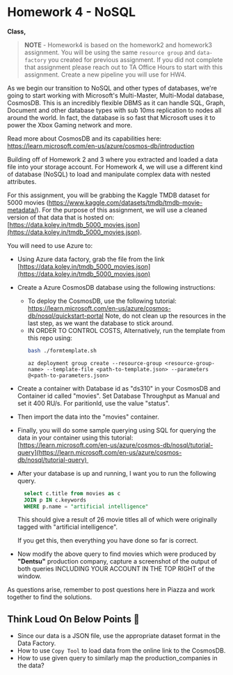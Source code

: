 # Homework 4 - NoSQL

**Class,**

> **NOTE** - Homework4 is based on the homework2 and homework3 assignment. You will be using the same `resource group` and `data-factory` you created for previous assignment. If you did not complete that assignment please reach out to TA Office Hours to start with this assignment. Create a new pipeline you will use for HW4.

As we begin our transition to NoSQL and other types of databases, we're going to start working with Microsoft's Multi-Master, Multi-Modal database, CosmosDB. This is an incredibly flexible DBMS as it can handle SQL, Graph, Document and other database types with sub 10ms replication to nodes all around the world. In fact, the database is so fast that Microsoft uses it to power the Xbox Gaming network and more. 

Read more about CosmosDB and its capabilities here: https://learn.microsoft.com/en-us/azure/cosmos-db/introduction

Building off of Homework 2 and 3 where you extracted and loaded a data file into your storage account. For Homework 4, we will use a different kind of database (NoSQL) to load and manipulate complex data with nested attributes.

For this assignment, you will be grabbing the Kaggle TMDB dataset for 5000 movies (https://www.kaggle.com/datasets/tmdb/tmdb-movie-metadata/). For the purpose of this assignment, we will use a cleaned version of that data that is hosted on: [https://data.koley.in/tmdb_5000_movies.json](https://data.koley.in/tmdb_5000_movies.json).

You will need to use Azure to:

- Using Azure data factory, grab the file from the link [https://data.koley.in/tmdb_5000_movies.json](https://data.koley.in/tmdb_5000_movies.json)
- Create a Azure CosmosDB database using the following instructions:
  - To deploy the CosmosDB, use the following tutorial: https://learn.microsoft.com/en-us/azure/cosmos-db/nosql/quickstart-portal Note, do not clean up the resources in the last step, as we want the database to stick around.
  - IN ORDER TO CONTROL COSTS, Alternatively, run the template from this repo using:
      ```sh
      bash ./formtemplate.sh
      ```
      ```
      az deployment group create --resource-group <resource-group-name> --template-file <path-to-template.json> --parameters @<path-to-parameters.json>
      ```
- Create a container with Database id as "ds310" in your CosmosDB and Container id called "movies". Set Database Throughput as Manual and set it 400 RU/s. For paritionId, use the value "status". 
- Then import the data into the "movies" container.
- Finally, you will do some sample querying using SQL for querying the data in your container using this tutorial: [https://learn.microsoft.com/en-us/azure/cosmos-db/nosql/tutorial-query](https://learn.microsoft.com/en-us/azure/cosmos-db/nosql/tutorial-query) 

- After your database is up and running, I want you to run the following query.

    ```sql
      select c.title from movies as c 
      JOIN p IN c.keywords 
      WHERE p.name = "artificial intelligence"
    ```
  This should give a result of 26 movie titles all of which were originally tagged with "artificial intelligence". 

  If you get this, then everything you have done so far is correct.

- Now modify the above query to find movies which were produced by **"Dentsu"** production company, capture a screenshot of the output of both queries INCLUDING YOUR ACCOUNT IN THE TOP RIGHT of the window.


As questions arise, remember to post questions here in Piazza and work together to find the solutions. 


## Think Loud On Below Points 🤔
- Since our data is a JSON file, use the appropriate dataset format in the Data Factory.
- How to use `Copy Tool` to load data from the online link to the CosmosDB.
- How to use given query to similarly map the production_companies in the data?
